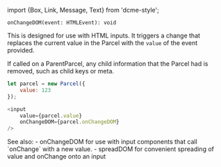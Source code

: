import {Box, Link, Message, Text} from 'dcme-style';

```flow
onChangeDOM(event: HTMLEvent): void
```

This is designed for use with HTML inputs.
It triggers a change that replaces the current value in the Parcel with the `value` of the event provided.

If called on a ParentParcel, any child information that the Parcel had is removed, such as child keys or meta.

```js
let parcel = new Parcel({
    value: 123
});

<input
    value={parcel.value}
    onChangeDOM={parcel.onChangeDOM}
/>

```

<Box modifier="margin">
    <Message>See also:
        <Text element="div">- <Link href="#onChangeDOM">onChangeDOM</Link> for use with input components that call `onChange` with a new value.</Text>
        <Text element="div">- <Link href="#spread">spreadDOM</Link> for convenient spreading of value and onChange onto an input</Text>
    </Message>
</Box>
